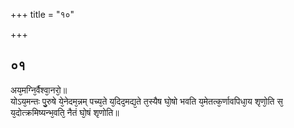 +++
title = "१०"

+++
## ०१
अय᳘मग्नि᳘र्वैश्वा᳘नरो᳘॥  
योऽय᳘मन्तः पु᳘रुषे ये᳘नेदम᳘न्नम् पच्य᳘ते य᳘दिद᳘मद्य᳘ते त᳘स्यैष घो᳘षो भवति य᳘मेतत्क᳘र्णावपिधा᳘य शृणो᳘ति स᳘ य᳘दोत्क्रमिष्यन्भ᳘वति᳘ नैतं घो᳘षं शृणोति॥  